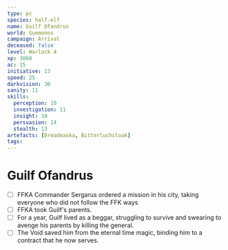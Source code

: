 ```yaml
---
type: pc
species: half-elf
name: Guilf Ofandrus
world: Guemenos
campaign: Arrival
deceased: false
level: Warlock 4
xp: 3860
ac: 15
initiative: 13
speed: 25
darkvision: 30
sanity: 11
skills:
  perception: 10
  investigation: 11
  insight: 10
  persuasion: 14
  stealth: 13
artefacts: [Dreadmaska, Bitterluchcloak]
tags:
---
```


# Guilf Ofandrus

- [ ] FFKA Commander Sergarus ordered a mission in his city, taking everyone who did not follow the FFK ways
- [ ] FFKA took Guilf's parents.
- [ ] For a year, Guilf lived as a beggar, struggling to survive and swearing to avenge his parents by killing the general.
- [ ] The Void saved him from the eternal time magic, binding him to a contract that he now serves.